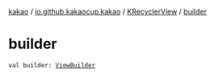 [kakao](../../index.md) / [io.github.kakaocup.kakao](../index.md) / [KRecyclerView](index.md) / [builder](.)

# builder

`val builder: `[`ViewBuilder`](../-view-builder/index.md)